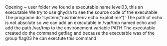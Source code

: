 Opening ~ user folder we found a executable name level03, this an executable
We try to use ghydra to see the source code of the executable
The programe do 'system("/usr/bin/env echo Exploit me")'
The path of echo is not absolute so we can add an executable in /var/tmp named echo and add the path /var/tmp to the environement variable PATH
The executable created do the command getflag and because the executable was of the group flag03 he can exectute this command
